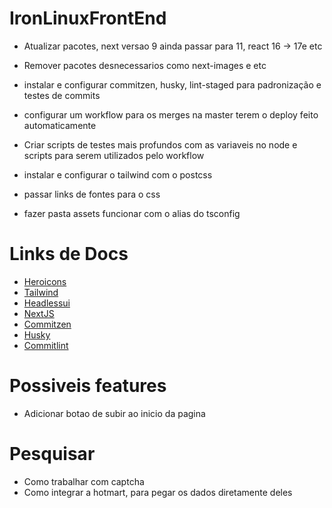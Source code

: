 # IronLinuxFrontEnd

- Atualizar pacotes, next versao 9 ainda passar para 11, react 16 -> 17e etc
- Remover pacotes desnecessarios como next-images e etc
- instalar e configurar commitzen, husky, lint-staged para padronização e testes de commits
- configurar um workflow para os merges na master terem o deploy feito automaticamente
- Criar scripts de testes mais profundos com as variaveis no node e scripts para serem utilizados pelo workflow
- instalar e configurar o tailwind com o postcss
- passar links de fontes para o css

- fazer pasta assets funcionar com o alias do tsconfig

# Links de Docs

- [Heroicons](https://heroicons.com/)
- [Tailwind](https://tailwindcss.com/docs)
- [Headlessui](https://headlessui.dev/)
- [NextJS](https://nextjs.org/docs)
- [Commitzen](https://commitizen.github.io/cz-cli/)
- [Husky](https://typicode.github.io/husky/#/)
- [Commitlint](https://commitlint.js.org/#/)

# Possiveis features

- Adicionar botao de subir ao inicio da pagina

# Pesquisar

- Como trabalhar com captcha
- Como integrar a hotmart, para pegar os dados diretamente deles
